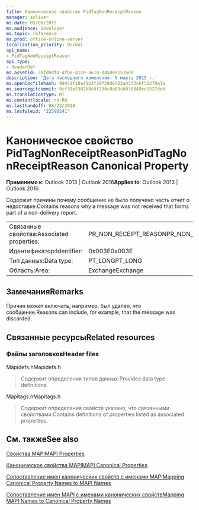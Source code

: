 ```yaml
---
title: Каноническое свойство PidTagNonReceiptReason
manager: soliver
ms.date: 03/09/2015
ms.audience: Developer
ms.topic: reference
ms.prod: office-online-server
localization_priority: Normal
api_name:
- PidTagNonReceiptReason
api_type:
- HeaderDef
ms.assetid: 39fd9df4-4fb8-412e-a610-d450051516ed
description: 'Дата последнего изменения: 9 марта 2015 г.'
ms.openlocfilehash: 9d441f10a41b2f29f29d6d22a45f3c6f52270a1a
ms.sourcegitcommit: 0cf39e5382b8c6f236c8a63c6036849ed3527ded
ms.translationtype: MT
ms.contentlocale: ru-RU
ms.lasthandoff: 08/23/2018
ms.locfileid: "22590241"
---
```

# <a name="pidtagnonreceiptreason-canonical-property"></a><span data-ttu-id="b8ff3-103">Каноническое свойство PidTagNonReceiptReason</span><span class="sxs-lookup"><span data-stu-id="b8ff3-103">PidTagNonReceiptReason Canonical Property</span></span>

  
  
<span data-ttu-id="b8ff3-104">**Применимо к**: Outlook 2013 | Outlook 2016</span><span class="sxs-lookup"><span data-stu-id="b8ff3-104">**Applies to**: Outlook 2013 | Outlook 2016</span></span> 
  
<span data-ttu-id="b8ff3-105">Содержит причины почему сообщение не было получено часть отчет о недоставке.</span><span class="sxs-lookup"><span data-stu-id="b8ff3-105">Contains reasons why a message was not received that forms part of a non-delivery report.</span></span>
  
|||
|:-----|:-----|
|<span data-ttu-id="b8ff3-106">Связанные свойства:</span><span class="sxs-lookup"><span data-stu-id="b8ff3-106">Associated properties:</span></span>  <br/> |<span data-ttu-id="b8ff3-107">PR_NON_RECEIPT_REASON</span><span class="sxs-lookup"><span data-stu-id="b8ff3-107">PR_NON_RECEIPT_REASON</span></span>  <br/> |
|<span data-ttu-id="b8ff3-108">Идентификатор:</span><span class="sxs-lookup"><span data-stu-id="b8ff3-108">Identifier:</span></span>  <br/> |<span data-ttu-id="b8ff3-109">0x003E</span><span class="sxs-lookup"><span data-stu-id="b8ff3-109">0x003E</span></span>  <br/> |
|<span data-ttu-id="b8ff3-110">Тип данных:</span><span class="sxs-lookup"><span data-stu-id="b8ff3-110">Data type:</span></span>  <br/> |<span data-ttu-id="b8ff3-111">PT_LONG</span><span class="sxs-lookup"><span data-stu-id="b8ff3-111">PT_LONG</span></span>  <br/> |
|<span data-ttu-id="b8ff3-112">Область:</span><span class="sxs-lookup"><span data-stu-id="b8ff3-112">Area:</span></span>  <br/> |<span data-ttu-id="b8ff3-113">Exchange</span><span class="sxs-lookup"><span data-stu-id="b8ff3-113">Exchange</span></span>  <br/> |
   
## <a name="remarks"></a><span data-ttu-id="b8ff3-114">Замечания</span><span class="sxs-lookup"><span data-stu-id="b8ff3-114">Remarks</span></span>

<span data-ttu-id="b8ff3-115">Причин может включать, например, был удален, что сообщение.</span><span class="sxs-lookup"><span data-stu-id="b8ff3-115">Reasons can include, for example, that the message was discarded.</span></span>
  
## <a name="related-resources"></a><span data-ttu-id="b8ff3-116">Связанные ресурсы</span><span class="sxs-lookup"><span data-stu-id="b8ff3-116">Related resources</span></span>

### <a name="header-files"></a><span data-ttu-id="b8ff3-117">Файлы заголовков</span><span class="sxs-lookup"><span data-stu-id="b8ff3-117">Header files</span></span>

<span data-ttu-id="b8ff3-118">Mapidefs.h</span><span class="sxs-lookup"><span data-stu-id="b8ff3-118">Mapidefs.h</span></span>
  
> <span data-ttu-id="b8ff3-119">Содержит определения типов данных.</span><span class="sxs-lookup"><span data-stu-id="b8ff3-119">Provides data type definitions.</span></span>
    
<span data-ttu-id="b8ff3-120">Mapitags.h</span><span class="sxs-lookup"><span data-stu-id="b8ff3-120">Mapitags.h</span></span>
  
> <span data-ttu-id="b8ff3-121">Содержит определения свойств указано, что связанными свойствами.</span><span class="sxs-lookup"><span data-stu-id="b8ff3-121">Contains definitions of properties listed as associated properties.</span></span>
    
## <a name="see-also"></a><span data-ttu-id="b8ff3-122">См. также</span><span class="sxs-lookup"><span data-stu-id="b8ff3-122">See also</span></span>



[<span data-ttu-id="b8ff3-123">Свойства MAPI</span><span class="sxs-lookup"><span data-stu-id="b8ff3-123">MAPI Properties</span></span>](mapi-properties.md)
  
[<span data-ttu-id="b8ff3-124">Каноническое свойства MAPI</span><span class="sxs-lookup"><span data-stu-id="b8ff3-124">MAPI Canonical Properties</span></span>](mapi-canonical-properties.md)
  
[<span data-ttu-id="b8ff3-125">Сопоставление имен канонических свойств с именами MAPI</span><span class="sxs-lookup"><span data-stu-id="b8ff3-125">Mapping Canonical Property Names to MAPI Names</span></span>](mapping-canonical-property-names-to-mapi-names.md)
  
[<span data-ttu-id="b8ff3-126">Сопоставление имен MAPI с именами канонических свойств</span><span class="sxs-lookup"><span data-stu-id="b8ff3-126">Mapping MAPI Names to Canonical Property Names</span></span>](mapping-mapi-names-to-canonical-property-names.md)

